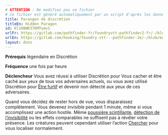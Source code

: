 ```yaml
---
# ATTENTION : Ne modifiez pas ce fichier
# Ce fichier est généré automatiquement par un script d'après les données du module Foundry VTT officiel et de sa traduction
title: Parangon de discrétion
titleEn: Hidden Paragon
id: Kl1O0WK37KMTumv1
urlFr: https://gitlab.com/pathfinder-fr/foundryvtt-pathfinder2-fr/-/blob/master/data/feats/Kl1O0WK37KMTumv1.htm
urlEn: https://gitlab.com/hooking/foundry-vtt---pathfinder-2e/-/blob/master/packs/data/feats.db/hidden-paragon.json
layout: dons
---
```

**Prérequis** légendaire en Discrétion

**Fréquence** une fois par heure

**Déclencheur** Vous avez réussi à utiliser Discrétion pour Vous cacher et être caché aux yeux de tous vos adversaires actuels, ou vous avez utilisé Discrétion pour [Être furtif](../actions/être-furtif.md) et devenir non détecté aux yeux de ces adversaires.

Quand vous décidez de rester hors de vue, vous disparaissez complètement. Vous devenez invisible pendant 1 minute, même si vous accomplissez une action hostile. Même [poussière scintillante](../sorts/poussière-scintillante.md), [détection de l’invisibilité](../sorts/détection-de-l-invisibilité.md) ou les effets comparables ne suffisent pas à révéler votre présence. Les créatures peuvent cependant utiliser l’action [Chercher](../actions/chercher.md) pour vous localiser normalement.
